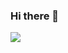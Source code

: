 ### Hi there 👋

![](https://github-profile-summary-cards.vercel.app/api/cards/profile-details?username=egorgasay&theme=dark)
